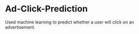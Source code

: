# Ad-Click-Prediction
Used machine learning to predict whether a user will click on an advertisement.

